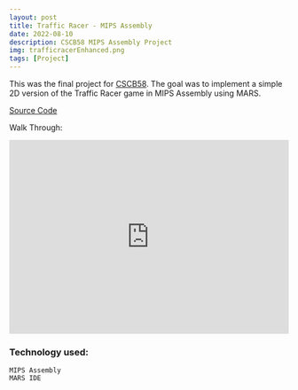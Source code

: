 ```yaml
---
layout: post
title: Traffic Racer - MIPS Assembly
date: 2022-08-10
description: CSCB58 MIPS Assembly Project
img: trafficracerEnhanced.png
tags: [Project]
---
```


This was the final project for [CSCB58]. The goal was to implement a simple 2D version of the Traffic Racer game in MIPS Assembly using MARS.

[Source Code]

Walk Through:

<iframe width="100%" height="350" src="https://www.youtube.com/embed/okZAv7N96oE" title="YouTube video player" frameborder="0" allow="accelerometer; autoplay; clipboard-write; encrypted-media; gyroscope; picture-in-picture" allowfullscreen></iframe>

### **Technology used:**

```
MIPS Assembly
MARS IDE
```

[cscb58]: https://utsc.calendar.utoronto.ca/course/cscb58h3
[source code]: https://github.com/mohamed-tayeh/MIPS-Traffice-Racer
